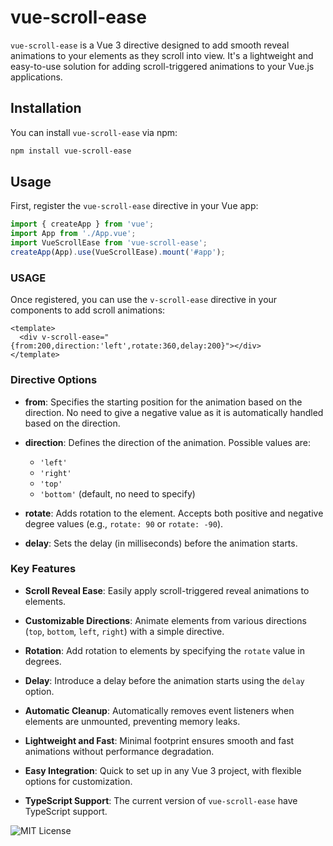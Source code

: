 # vue-scroll-ease

`vue-scroll-ease` is a Vue 3 directive designed to add smooth reveal animations to your elements as they scroll into view. It's a lightweight and easy-to-use solution for adding scroll-triggered animations to your Vue.js applications.

## Installation

You can install `vue-scroll-ease` via npm:

```bash
npm install vue-scroll-ease

```

## Usage

First, register the `vue-scroll-ease` directive in your Vue app:

```javascript
import { createApp } from 'vue';
import App from './App.vue';
import VueScrollEase from 'vue-scroll-ease';
createApp(App).use(VueScrollEase).mount('#app');
```

### USAGE

Once registered, you can use the `v-scroll-ease` directive in your components to add scroll animations:

```vue
<template>
  <div v-scroll-ease="{from:200,direction:'left',rotate:360,delay:200}"></div>
</template>
```


### Directive Options

- **from**: Specifies the starting position for the animation based on the direction. No need to give a negative value as it is automatically handled based on the direction.

- **direction**: Defines the direction of the animation. Possible values are:
  - `'left'`
  - `'right'`
  - `'top'`
  - `'bottom'` (default, no need to specify)

- **rotate**: Adds rotation to the element. Accepts both positive and negative degree values (e.g., `rotate: 90` or `rotate: -90`).

- **delay**: Sets the delay (in milliseconds) before the animation starts.


### Key Features

- **Scroll Reveal Ease**: Easily apply scroll-triggered reveal animations to elements.

- **Customizable Directions**: Animate elements from various directions (`top`, `bottom`, `left`, `right`) with a simple directive.

- **Rotation**: Add rotation to elements by specifying the `rotate` value in degrees.

- **Delay**: Introduce a delay before the animation starts using the `delay` option.

- **Automatic Cleanup**: Automatically removes event listeners when elements are unmounted, preventing memory leaks.

- **Lightweight and Fast**: Minimal footprint ensures smooth and fast animations without performance degradation.

- **Easy Integration**: Quick to set up in any Vue 3 project, with flexible options for customization.

- **TypeScript Support**: The current version of `vue-scroll-ease` have TypeScript support.



![MIT License](https://img.shields.io/badge/License-MIT-blue.svg)

